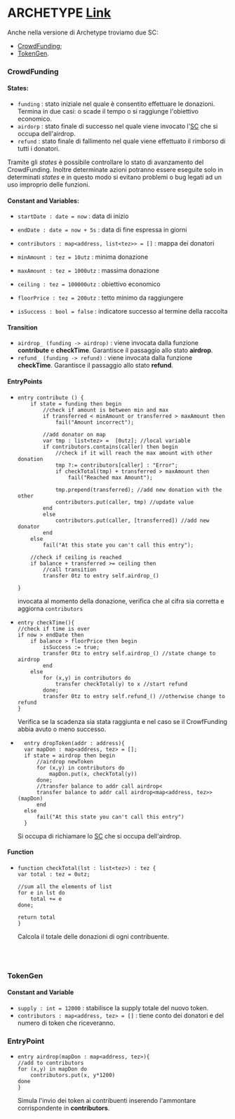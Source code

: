 # ARCHETYPE [Link](https://github.com/TheMastro-11/LearningTezos/blob/contracts/CrowdFunding/CrowdFunding.arl)

Anche nella versione di Archetype troviamo due SC:
* [CrowdFunding](#CrowdFunding);
* [TokenGen](#TokenGen).

### CrowdFunding
#### States:
* `funding` : stato iniziale nel quale è consentito effettuare le donazioni. Termina in due casi: o scade il tempo o si raggiunge l'obiettivo economico. 
* `airdorp` : stato finale di successo nel quale viene invocato l'[SC](#TokenGen) che si occupa dell'airdrop.
* `refund` : stato finale di fallimento nel quale viene effettuato il rimborso di tutti i donatori.

Tramite gli *states* è possibile controllare lo stato di avanzamento del CrowdFunding. 
Inoltre determinate azioni potranno essere eseguite solo in determinati *states* e in questo modo si evitano problemi o bug legati ad un uso improprio delle funzioni.

#### Constant and Variables:
*  `startDate : date = now` : data di inizio

*  `endDate : date = now + 5s` : data di fine espressa in giorni

*  `contributors : map<address, list<tez>> = []` : mappa dei donatori

*  `minAmount : tez = 10utz` : minima donazione

*  `maxAmount : tez = 1000utz` : massima donazione

*  `ceiling : tez = 100000utz` : obiettivo economico

*  `floorPrice : tez = 200utz` : tetto minimo da raggiungere

*  `isSuccess : bool = false` : indicatore successo al termine della raccolta

#### Transition
* `airdrop_ (funding -> airdrop)` : viene invocata dalla funzione **contribute** e **checkTime**. Garantisce il passaggio allo stato **airdrop**.
* `refund_ (funding -> refund)` : viene invocata dalla funzione **checkTime**. Garantisce il passaggio allo stato **refund**.

#### EntryPoints
*   ```
    entry contribute () {
        if state = funding then begin
            //check if amount is between min and max
            if transferred < minAmount or transferred > maxAmount then
                fail("Amount incorrect");

            //add donator on map
            var tmp : list<tez> =  [0utz]; //local variable 
            if contributors.contains(caller) then begin
                //check if it will reach the max amount with other donation
                tmp ?:= contributors[caller] : "Error";
                if checkTotal(tmp) + transferred > maxAmount then
                    fail("Reached max Amount");
                
                tmp.prepend(transferred); //add new donation with the other
                contributors.put(caller, tmp) //update value
            end
            else
                contributors.put(caller, [transferred]) //add new donator
            end
        else
            fail("At this state you can't call this entry");
        
        //check if ceiling is reached
        if balance + transferred >= ceiling then
            //call transition
            transfer 0tz to entry self.airdrop_()
        
    }
    ```
    invocata al momento della donazione, verifica che al cifra sia corretta e aggiorna `contributors`

*   ```
    entry checkTime(){
    //check if time is over
    if now > endDate then
        if balance > floorPrice then begin
            isSuccess := true;
            transfer 0tz to entry self.airdrop_() //state change to airdrop
            end
        else 
            for (x,y) in contributors do
                transfer checkTotal(y) to x //start refund 
            done;
            transfer 0tz to entry self.refund_() //otherwise change to refund
    }
    ```
    Verifica se la scadenza sia stata raggiunta e nel caso se il CrowfFunding abbia avuto o meno successo.

* ```
    entry dropToken(addr : address){
    var mapDon : map<address, tez> = [];
    if state = airdrop then begin
        //airdrop newToken
        for (x,y) in contributors do
            mapDon.put(x, checkTotal(y))
        done;
        //transfer balance to addr call airdrop<
        transfer balance to addr call airdrop<map<address, tez>>(mapDon)
        end
    else
        fail("At this state you can't call this entry")
    }
    ```
    Si occupa di richiamare lo [SC](#TokenGen) che si occupa dell'airdrop.

#### Function

*   ``` 
    function checkTotal(lst : list<tez>) : tez {
    var total : tez = 0utz;
    
    //sum all the elements of list
    for e in lst do
        total += e
    done;

    return total
    }   
    ```
    Calcola il totale delle donazioni di ogni contribuente.

<br><br>

### TokenGen
#### Constant and Variable
* `supply : int = 12000` : stabilisce la supply totale del nuovo token.
* `contributors : map<address, tez> = []` : tiene conto dei donatori e del numero di token che riceveranno.

### EntryPoint
*   ``` 
    entry airdrop(mapDon : map<address, tez>){
    //add to contributors
    for (x,y) in mapDon do
        contributors.put(x, y*1200)
    done
    }
    ```
    Simula l'invio dei token ai contribuenti inserendo l'ammontare corrispondente in **contributors**.

